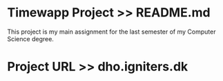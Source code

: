 # Timewapp Project >> README.md

This project is my main assignment for the last semester of my Computer Science degree.

# Project URL >> dho.igniters.dk
